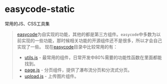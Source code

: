 # easycode-static
常用的JS、CSS工具集

> [easycode](./easycode)为自实现的功能，其他的都是第三方组件。`easycode`中多数为以前实现的一些功能，那时候相关功能的开源组件还不是很多，所以才会自己实现了一些。
> 现在[easycode](./easycode)目录中比较常用的有：
> * [utils.js](./easycode/utils) - 最常用的组件，日常开发中80%需要的功能性函数在里面都能找到。
> * [page.js](./easycode/page) - 分页组件，提供了瀑布流分页和分流式分页。
> * [upload.js](./easycode/upload) - 上传图片组件。
